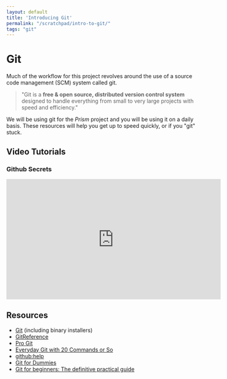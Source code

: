 ```yaml
---
layout: default
title: 'Introducing Git'
permalink: "/scratchpad/intro-to-git/"
tags: "git"
---
```


# Git

Much of the workflow for this project revolves around the use of a
source code management (SCM) system called git. 

<blockquote>
"Git is a <strong>free & open source, distributed version control system</strong> designed
to handle everything from small to very large projects with speed and efficiency."
</blockquote>

We will be using git for the *Prism* project and you will be using it
on a daily basis. These resources will help you get up to speed
quickly, or if you "git" stuck. 

## Video Tutorials

### Github Secrets
<iframe width="560" height="315" src="http://www.youtube.com/embed/Foz9yvMkvlA" frameborder="0" allowfullscreen></iframe>


## Resources
* [Git][1] (including binary installers)
* [GitReference][2]
* [Pro Git][3]
* [Everyday Git with 20 Commands or So][4]
* [github:help][5]
* [Git for Dummies][6]
* [Git for beginners: The definitive practical guide][7]

[1]: http://git-scm.com/
[2]: http://gitref.org/
[3]: http://progit.org/book/
[4]: http://www.kernel.org/pub/software/scm/git/docs/everyday.html
[5]: http://help.github.com/
[6]: http://wiki.freegeek.org/index.php/Git_for_dummies
[7]: http://stackoverflow.com/questions/315911/git-for-beginners-the-definitive-practical-guide
